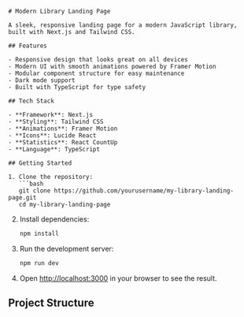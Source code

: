 ```
# Modern Library Landing Page

A sleek, responsive landing page for a modern JavaScript library, built with Next.js and Tailwind CSS.

## Features

- Responsive design that looks great on all devices
- Modern UI with smooth animations powered by Framer Motion
- Modular component structure for easy maintenance
- Dark mode support
- Built with TypeScript for type safety

## Tech Stack

- **Framework**: Next.js
- **Styling**: Tailwind CSS
- **Animations**: Framer Motion
- **Icons**: Lucide React
- **Statistics**: React CountUp
- **Language**: TypeScript

## Getting Started

1. Clone the repository:
   ```bash
   git clone https://github.com/yourusername/my-library-landing-page.git
   cd my-library-landing-page
   ```

2. Install dependencies:
   ```bash
   npm install
   ```

3. Run the development server:
   ```bash
   npm run dev
   ```

4. Open [http://localhost:3000](http://localhost:3000) in your browser to see the result.

## Project Structure